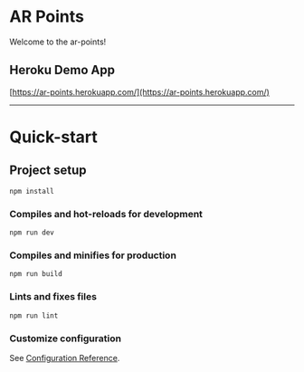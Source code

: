 # AR Points

Welcome to the ar-points!

## Heroku Demo App

[https://ar-points.herokuapp.com/](https://ar-points.herokuapp.com/)

---

# Quick-start

## Project setup

```
npm install
```

### Compiles and hot-reloads for development

```
npm run dev
```

### Compiles and minifies for production

```
npm run build
```

### Lints and fixes files

```
npm run lint
```

### Customize configuration

See [Configuration Reference](https://cli.vuejs.org/config/).
